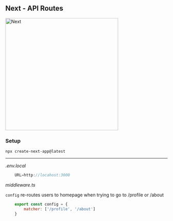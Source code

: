 ## Next - API Routes

<img src="https://media.istockphoto.com/id/1402763474/photo/glass-lowercase-letter-n.webp?b=1&s=170667a&w=0&k=20&c=o6M7-ISejHoEpcnqeum5HZBPTomGg6DXakmtdpU7CwY=" alt="Next" width="350" />

### Setup

`npx create-next-app@latest`

***

_.env.local_

```JavaScript
    URL=http://locahost:3000
```

_middleware.ts_

`config` re-routes users to homepage when trying to go to /profile or /about

```JavaScript
    export const config = {
        matcher: ['/profile', '/about']
    }
```